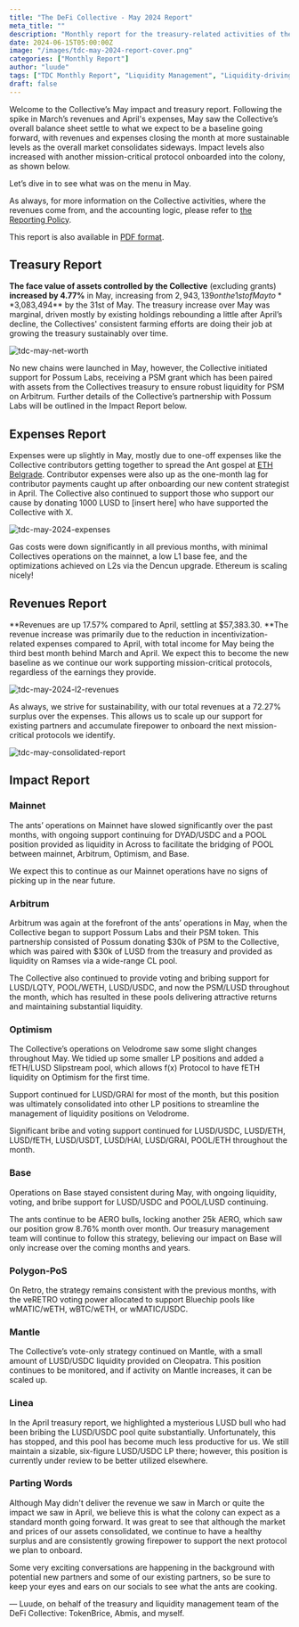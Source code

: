 ```yaml
---
title: "The DeFi Collective - May 2024 Report"
meta_title: ""
description: "Monthly report for the treasury-related activities of the Collective in May: with the consolidation of our revenues baseline and the extension of the ants' support to an additional protocol."
date: 2024-06-15T05:00:00Z
image: "/images/tdc-may-2024-report-cover.png"
categories: ["Monthly Report"]
author: "luude"
tags: ["TDC Monthly Report", "Liquidity Management", "Liquidity-driving Tokens", "Collective"]
draft: false
---
```


Welcome to the Collective’s May impact and treasury report. Following the spike in March’s revenues and April's expenses, May saw the Collective’s overall balance sheet settle to what we expect to be a baseline going forward, with revenues and expenses closing the month at more sustainable levels as the overall market consolidates sideways. Impact levels also increased with another mission-critical protocol onboarded into the colony, as shown below.

Let’s dive in to see what was on the menu in May.

As always, for more information on the Collective activities, where the revenues come from, and the accounting logic, please refer to [the Reporting Policy](https://deficollective.org/reporting-policy/).

This report is also available in [PDF format](https://github.com/deficollective/deficollective.github.io/blob/main/assets/images/tdc-may-2024-report/tdc-may-2024-report.pdf). 


## Treasury Report

**The face value of assets controlled by the Collective** (excluding grants) **increased by 4.77%** in May, increasing from $2,943,139 on the 1st of May to **$3,083,494** by the 31st of May. The treasury increase over May was marginal, driven mostly by existing holdings rebounding a little after April’s decline, the Collectives' consistent farming efforts are doing their job at growing the treasury sustainably over time.

![tdc-may-net-worth](https://raw.githubusercontent.com/deficollective/deficollective.github.io/main/assets/images/tdc-may-2024-report/net-worth.jpg)

No new chains were launched in May, however, the Collective initiated support for Possum Labs, receiving a PSM grant which has been paired with assets from the Collectives treasury to ensure robust liquidity for PSM on Arbitrum. Further details of the Collective’s partnership with Possum Labs will be outlined in the Impact Report below.


## Expenses Report

Expenses were up slightly in May, mostly due to one-off expenses like the Collective contributors getting together to spread the Ant gospel at [ETH Belgrade](https://ethbelgrade.rs/). Contributor expenses were also up as the one-month lag for contributor payments caught up after onboarding our new content strategist in April. The Collective also continued to support those who support our cause by donating 1000 LUSD to [insert here] who have supported the Collective with X.

![tdc-may-2024-expenses](https://raw.githubusercontent.com/deficollective/deficollective.github.io/main/assets/images/tdc-may-2024-report/expenses.jpg)

Gas costs were down significantly in all previous months, with minimal Collectives operations on the mainnet, a low L1 base fee, and the optimizations achieved on L2s via the Dencun upgrade. Ethereum is scaling nicely!


## Revenues Report

**Revenues are up 17.57% compared to April, settling at $57,383.30. **The revenue increase was primarily due to the reduction in incentivization-related expenses compared to April, with total income for May being the third best month behind March and April. We expect this to become the new baseline as we continue our work supporting mission-critical protocols, regardless of the earnings they provide.

![tdc-may-2024-l2-revenues](https://raw.githubusercontent.com/deficollective/deficollective.github.io/main/assets/images/tdc-may-2024-report/l2-revenues.jpg)

As always, we strive for sustainability, with our total revenues at a 72.27% surplus over the expenses. This allows us to scale up our support for existing partners and accumulate firepower to onboard the next mission-critical protocols we identify.

![tdc-may-consolidated-report](https://raw.githubusercontent.com/deficollective/deficollective.github.io/main/assets/images/tdc-may--2024-report/consolidated-report.jpg)

## Impact Report


### Mainnet

The ants’ operations on Mainnet have slowed significantly over the past months, with ongoing support continuing for DYAD/USDC and a POOL position provided as liquidity in Across to facilitate the bridging of POOL between mainnet, Arbitrum, Optimism, and Base.

We expect this to continue as our Mainnet operations have no signs of picking up in the near future.


### Arbitrum

Arbitrum was again at the forefront of the ants’ operations in May, when the Collective began to support Possum Labs and their PSM token. This partnership consisted of Possum donating $30k of PSM to the Collective, which was paired with $30k of LUSD from the treasury and provided as liquidity on Ramses via a wide-range CL pool. 

The Collective also continued to provide voting and bribing support for LUSD/LQTY, POOL/WETH, LUSD/USDC, and now the PSM/LUSD throughout the month, which has resulted in these pools delivering attractive returns and maintaining substantial liquidity.


### Optimism

The Collective’s operations on Velodrome saw some slight changes throughout May. We tidied up some smaller LP positions and added a fETH/LUSD Slipstream pool, which allows f(x) Protocol to have fETH liquidity on Optimism for the first time. 

Support continued for LUSD/GRAI for most of the month, but this position was ultimately consolidated into other LP positions to streamline the management of liquidity positions on Velodrome.

Significant bribe and voting support continued for LUSD/USDC, LUSD/ETH, LUSD/fETH, LUSD/USDT, LUSD/HAI, LUSD/GRAI, POOL/ETH throughout the month.


### Base

Operations on Base stayed consistent during May, with ongoing liquidity, voting, and bribe support for LUSD/USDC and POOL/LUSD continuing.

The ants continue to be AERO bulls, locking another 25k AERO, which saw our position grow 8.76% month over month. Our treasury management team will continue to follow this strategy, believing our impact on Base will only increase over the coming months and years.


### Polygon-PoS

On Retro, the strategy remains consistent with the previous months, with the veRETRO voting power allocated to support Bluechip pools like wMATIC/wETH, wBTC/wETH, or wMATIC/USDC.


### Mantle

The Collective’s vote-only strategy continued on Mantle, with a small amount of LUSD/USDC liquidity provided on Cleopatra. This position continues to be monitored, and if activity on Mantle increases, it can be scaled up.


### Linea

In the April treasury report, we highlighted a mysterious LUSD bull who had been bribing the LUSD/USDC pool quite substantially. Unfortunately, this has stopped, and this pool has become much less productive for us. We still maintain a sizable, six-figure LUSD/USDC LP there; however, this position is currently under review to be better utilized elsewhere.


### Parting Words

Although May didn't deliver the revenue we saw in March or quite the impact we saw in April, we believe this is what the colony can expect as a standard month going forward. It was great to see that although the market and prices of our assets consolidated, we continue to have a healthy surplus and are consistently growing firepower to support the next protocol we plan to onboard.

Some very exciting conversations are happening in the background with potential new partners and some of our existing partners, so be sure to keep your eyes and ears on our socials to see what the ants are cooking.

— Luude, on behalf of the treasury and liquidity management team of the DeFi Collective: TokenBrice, Abmis, and myself. 
